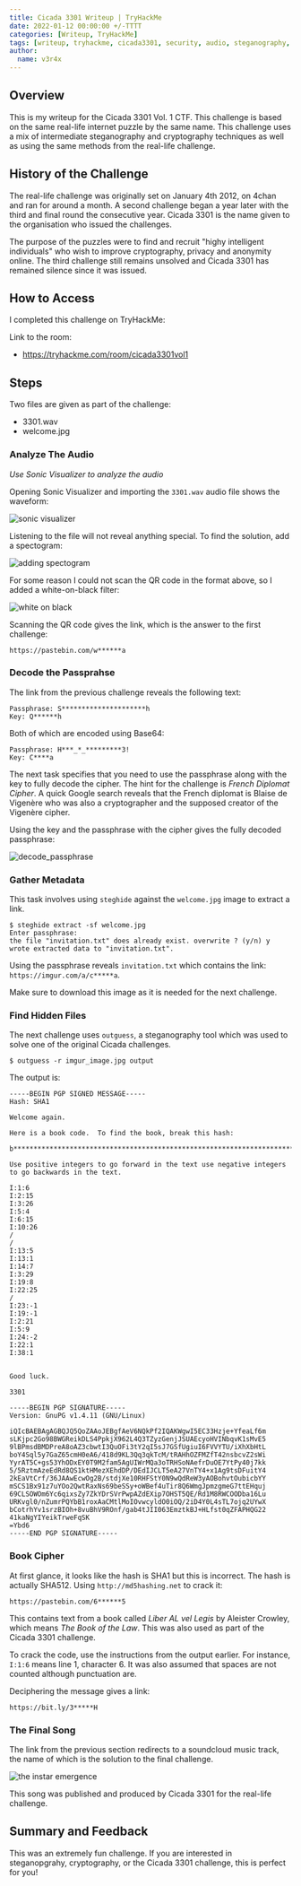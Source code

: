 ```yaml
---
title: Cicada 3301 Writeup | TryHackMe
date: 2022-01-12 00:00:00 +/-TTTT
categories: [Writeup, TryHackMe]
tags: [writeup, tryhackme, cicada3301, security, audio, steganography, cryptography]
author:
  name: v3r4x
---
```


## Overview

This is my writeup for the Cicada 3301 Vol. 1 CTF.  This challenge is based on the same real-life internet puzzle by the same name.  This challenge uses a mix of intermediate steganography and cryptography techniques as well as using the same methods from the real-life challenge.

## History of the Challenge

The real-life challenge was originally set on January 4th 2012, on 4chan and ran for around a month.  A second challenge began a year later with the third and final round the consecutive year.  Cicada 3301 is the name given to the organisation who issued the challenges.

The purpose of the puzzles were to find and recruit "highy intelligent individuals" who wish to improve cryptography, privacy and anonymity online.  The third challenge still remains unsolved and Cicada 3301 has remained silence since it was issued.

## How to Access

I completed this challenge on TryHackMe:

Link to the room:
- https://tryhackme.com/room/cicada3301vol1

## Steps

Two files are given as part of the challenge:
- 3301.wav
- welcome.jpg

### Analyze The Audio

*Use Sonic Visualizer to analyze the audio*

Opening Sonic Visualizer and importing the `3301.wav` audio file shows the waveform:

![sonic visualizer](assets/posts/20220116/sonic-visualiser.png)

Listening to the file will not reveal anything special.  To find the solution, add a spectogram:

![adding spectogram](assets/posts/20220116/adding_spectogram.png)

For some reason I could not scan the QR code in the format above, so I added a white-on-black filter:

![white on black](assets/posts/20220116/white_on_black.png)

Scanning the QR code gives the link, which is the answer to the first challenge:

``https://pastebin.com/w******a``

### Decode the Passprahse

The link from the previous challenge reveals the following text:

```
Passphrase: S*********************h
Key: Q******h
```

Both of which are encoded using Base64:

```
Passphrase: H***_*_*********3!
Key: C****a
```

The next task specifies that you need to use the passphrase along with the key to fully decode the cipher.  The hint for the challenge is *French Diplomat Cipher*.  A quick Google search reveals that the French diplomat is Blaise de Vigenère who was also a cryptographer and the supposed creator of the Vigenère cipher.  

Using the key and the passphrase with the cipher gives the fully decoded passphrase:

![decode_passphrase](assets/posts/20220116/decode_passphrase.png)

### Gather Metadata

This task involves using `steghide` against the `welcome.jpg` image to extract a link.

```
$ steghide extract -sf welcome.jpg
Enter passphrase:
the file "invitation.txt" does already exist. overwrite ? (y/n) y
wrote extracted data to "invitation.txt".
```

Using the passphrase reveals `invitation.txt` which contains the link: `https://imgur.com/a/c*****a`.

Make sure to download this image as it is needed for the next challenge.

### Find Hidden Files

The next challenge uses `outguess`, a steganography tool which was used to solve one of the original Cicada challenges.

``$ outguess -r imgur_image.jpg output``

The output is:

```
-----BEGIN PGP SIGNED MESSAGE-----
Hash: SHA1

Welcome again.

Here is a book code.  To find the book, break this hash:

b******************************************************************************************************************************8

Use positive integers to go forward in the text use negative integers to go backwards in the text.

I:1:6
I:2:15
I:3:26
I:5:4
I:6:15
I:10:26
/
/
I:13:5
I:13:1
I:14:7
I:3:29
I:19:8
I:22:25
/
I:23:-1
I:19:-1
I:2:21
I:5:9
I:24:-2
I:22:1
I:38:1


Good luck.

3301

-----BEGIN PGP SIGNATURE-----
Version: GnuPG v1.4.11 (GNU/Linux)

iQIcBAEBAgAGBQJQ5QoZAAoJEBgfAeV6NQkPf2IQAKWgwI5EC33Hzje+YfeaLf6m
sLKjpc2Go98BWGReikDLS4PpkjX962L4Q3TZyzGenjJSUAEcyoHVINbqvK1sMvE5
9lBPmsdBMDPreA8oAZ3cbwtI3QuOFi3tY2qI5sJ7GSfUgiuI6FVVYTU/iXhXbHtL
boY4Sql5y7GaZ65cmH0eA6/418d9KL3Qq3qkTcM/tRAHhOZFMZfT42nsbcvZ2sWi
YyrAT5C+gs53YhODxEY0T9M2fam5AgUIWrMQa3oTRHSoNAefrDuOE7YtPy40j7kk
5/5RztmAzeEdRd8QS1ktHMezXEhdDP/DEdIJCLT5eA27VnTY4+x1Ag9tsDFuitY4
2kEaVtCrf/36JAAwEcwOg2B/stdjXe10RHFStY0N9wQdReW3yAOBohvtOubicbYY
mSCS1Bx91z7uYOo2QwtRaxNs69beSSy+oWBef4uTir8Q6WmgJpmzgmeG7ttEHquj
69CLSOWOm6Yc6qixsZy7ZkYDrSVrPwpAZdEXip7OHST5QE/Rd1M8RWCOODba16Lu
URKvgl0/nZumrPQYbB1roxAaCMtlMoIOvwcyldO0iOQ/2iD4Y0L4sTL7ojq2UYwX
bCotrhYv1srzBIOh+8vuBhV9ROnf/gab4tJII063EmztkBJ+HLfst0qZFAPHQG22
41kaNgYIYeikTrweFqSK
=Ybd6
-----END PGP SIGNATURE-----
```

### Book Cipher

At first glance, it looks like the hash is SHA1 but this is incorrect.  The hash is actually SHA512.  Using `http://md5hashing.net` to crack it:

``https://pastebin.com/6******5``

This contains text from a book called *Liber AL vel Legis* by Aleister Crowley, which means *The Book of the Law*.  This was also used as part of the Cicada 3301 challenge.

To crack the code, use the instructions from the output earlier.  For instance, `I:1:6` means line 1, character 6.  It was also assumed that spaces are not counted although punctuation are.

Deciphering the message gives a link:

``https://bit.ly/3*****H``

### The Final Song

The link from the previous section redirects to a soundcloud music track, the name of which is the solution to the final challenge.

![the instar emergence](assets/posts/20220116/instar_emergence.png)

This song was published and produced by Cicada 3301 for the real-life challenge.

## Summary and Feedback

This was an extremely fun challenge.  If you are interested in steganopgrahy, cryptography, or the Cicada 3301 challenge, this is perfect for you!
